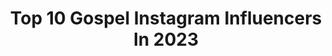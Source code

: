 ---
title: Top 10 Gospel Instagram Influencers In 2023
description: >-
  Find top gospel Instagram influencers in 2023. Most popular hashtags: #style #fashion #sunday.
platform: Instagram
hits: 1112
text_top: See the top-rated Instagram profiles on inBeat.
text_bottom: Our database aggregates 1112 Instagram influencers like this for you to work with.
profiles:
  - username: "kylerlovesjesus"
    fullname: >-
      ky ☆
    bio: >-
      ☆Husband and Minister of the Gospel ☆If you desire to give your heart to Jesus click the LINK below.
    location: "United States"
    followers: 33128
    engagement: 669
    commentsToLikes: 0.052724
    id: ck5q9sgkicro30i11hptlopzh
    verified: false
    hashtags: ""
  - username: "billygraham"
    fullname: >-
      Billy Graham
    bio: >-
      Official Instagram account of the late Billy Graham. Posts are made by @bgea, the ministry he founded in 1950 that continues sharing the Gospel today.
    location: ""
    followers: 205420
    engagement: 626
    commentsToLikes: 0.015342
    id: ck15ttmwiju7x0i19y9lixrk9
    verified: false
    hashtags: "#racism, #laborday, #mlkday, #billygraham"
  - username: "jeremy_vuolo"
    fullname: >-
      Jeremy Vuolo
    bio: >-
      Christ Follower 👸🏻@jingervuolo 🎤 🛒@hopewehold Sharing Gospel Hope Business inquiries: jenny@fromthegiftshoppe.com
    location: "United States"
    followers: 695142
    engagement: 252
    commentsToLikes: 0.019443
    id: ck14ke32kp2nc0i196hgimo23
    verified: true
    hashtags: ""
  - username: "simplynatx_"
    fullname: >-
      Natalie🇨🇲
    bio: >-
      Devoted to Christ and His Gospel ✨ Learn, Love and Let Go. The Lord, Jesus Christ is my saviour. MCR📍 CEO:@exoduscouture.
    location: "United States"
    followers: 12286
    engagement: 752
    commentsToLikes: 0.069104
    id: ckap90yokqqt70i78j02l7p2o
    verified: false
    hashtags: "#jesus, #love, #christian, #christ"
  - username: "apostlelocadia"
    fullname: >-
      𝑳𝒐𝒄𝒂𝒅𝒊𝒂 𝑻𝒆𝒎𝒃𝒐 𝑲𝒂𝒓𝒊𝒎𝒂𝒕𝒔𝒆𝒏𝒈𝒂
    bio: >-
      📌Minister of The Gospel 📌Philanthropist 📌Entrepreneur #BeOfService
    location: "India"
    followers: 216896
    engagement: 437
    commentsToLikes: 0.008033
    id: ck6010sc7emun0i14my4ih9po
    verified: false
    hashtags: "#jehovahshammah, #nationofglory, #jehovahjireh, #elshaddai"
  - username: "christyljohnston"
    fullname: >-
      Christy Johnston
    bio: >-
      your business is meant for good, i help creatives find out how. co-founder: @creativrise + @compassioncauses how sweet the gospel is. 💍: @joeyspeers
    location: "United States"
    followers: 18061
    engagement: 434
    commentsToLikes: 0.039478
    id: ck138zqa0itcd0i19ystr7zlr
    verified: false
    hashtags: ""
  - username: "jamesjazzyhall"
    fullname: >-
      James Hall
    bio: >-
      CEO-MusicBlend Inc. NY, Gospel Artist, founder of WAP, Songwriter of many Hits, Organist, Producer, Jazz Singer, Actor, The Duke of Gospel & More! Lol
    location: "United States"
    followers: 69937
    engagement: 288
    commentsToLikes: 0.033636
    id: ck15tlfk0inl10i19f8t7d6rx
    verified: false
    hashtags: "#bold, #suitandtie, #fashion, #louisvuitton"
  - username: "msfasttwitch"
    fullname: >-
      Morolake Akinosun™
    bio: >-
      tryna live my life in a manner worthy of the gospel of Christ • 🇳🇬 • Olympic Gold Medalist • World Champion • Nike Sprinter • Texas-Ex 🤘🏾
    location: "United States"
    followers: 17139
    engagement: 602
    commentsToLikes: 0.033836
    id: ck6tyznle6sj80j717neg7wdi
    verified: true
    hashtags: "#resilience, #tokyo2020ne, #trackandfield, #training"
  - username: "aishjames"
    fullname: >-
      Aishwarya - Washington D.C.
    bio: >-
      I rejoice in the simple gospel 🐑🤍🩹
    location: "United States"
    followers: 17958
    engagement: 386
    commentsToLikes: 0.049756
    id: ck0tt2kdv0vuz0i19gpbcsl87
    verified: false
    hashtags: "#ootd, #floridalife, #beachlife, #fashion"
  - username: "ayandancwane"
    fullname: >-
      Ayanda Ncwane 🇿🇦
    bio: >-
      By God’s grace - CEO of Ncwane Communications . President of Africa Gospel Awards . Philanthropist ✊🏽
    location: "South Africa"
    followers: 1112913
    engagement: 241
    commentsToLikes: 0.011270
    id: ck5c3s7exzy9s0i11304b803e
    verified: false
    hashtags: "#goforward, #ex14, #ithembalami, #thegumedes"
---